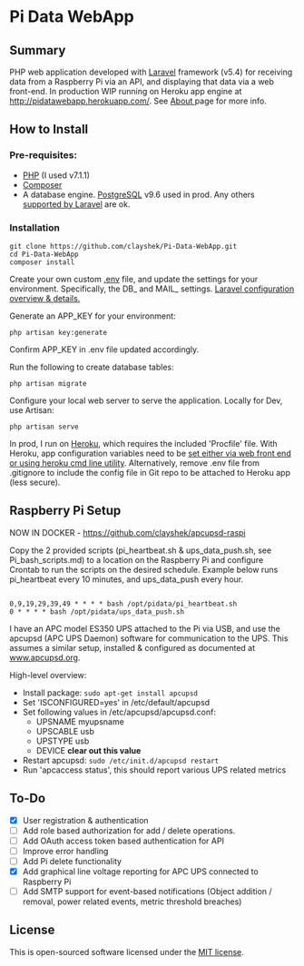 # Pi Data WebApp

## Summary

PHP web application developed with <a href="https://laravel.com/docs">Laravel</a> framework (v5.4) for receiving data from 
a Raspberry Pi via an API, and displaying that data via a web front-end. In production
WIP running on Heroku app engine at http://pidatawebapp.herokuapp.com/. See <a href="http://pidatawebapp.herokuapp.com/about">
About </a>page for more info.

## How to Install

### Pre-requisites:

* <a href="http://php.net/downloads.php">PHP</a> (I used v7.1.1)
* <a href="https://getcomposer.org/">Composer</a>
*  A database engine. <a href="https://www.postgresql.org/download/">PostgreSQL</a> v9.6 used in prod. 
Any others <a href="https://laravel.com/docs/5.4/database">supported by Laravel</a> are ok.

### Installation

<pre><code>git clone https://github.com/clayshek/Pi-Data-WebApp.git
cd Pi-Data-WebApp
composer install
</code></pre>

Create your own custom <a href="https://github.com/laravel/laravel/blob/master/.env.example">.env</a> file, and update the settings for your environment.
Specifically, the DB_ and MAIL_ settings. 
<a href="https://laravel.com/docs/5.4/configuration">Laravel configuration overview & details.</a>

Generate an APP_KEY for your environment:
<pre><code>php artisan key:generate</code></pre>
Confirm APP_KEY in .env file updated accordingly.

Run the following to create database tables:
<pre><code>php artisan migrate</code></pre>

Configure your local web server to serve the application. Locally for Dev, use Artisan:
<pre><code>php artisan serve</code></pre>

In prod, I run on <a href="http://www.heroku.com">Heroku</a>, which requires the included 'Procfile' 
file. With Heroku, app configuration variables need to be <a href="https://devcenter.heroku.com/articles/config-vars"> 
set either via web front end or using heroku cmd line utility</a>. Alternatively, remove .env file from 
.gitignore to include the config file in Git repo to be attached to Heroku app (less secure).

## Raspberry Pi Setup

NOW IN DOCKER - https://github.com/clayshek/apcupsd-raspi

Copy the 2 provided scripts (pi_heartbeat.sh & ups_data_push.sh, see Pi_bash_scripts.md) to a 
location on the Raspberry Pi and configure Crontab to run the scripts on the desired schedule. 
Example below runs pi_heartbeat every 10 minutes, and ups_data_push every hour.

<pre><code>
0,9,19,29,39,49 * * * * bash /opt/pidata/pi_heartbeat.sh
0 * * * * bash /opt/pidata/ups_data_push.sh
</code></pre>

I have an APC model ES350 UPS attached to the Pi via USB, and use the apcupsd (APC UPS Daemon)
software for communication to the UPS. This assumes a similar setup, installed & configured as 
documented at <a href="http://www.apcupsd.org/">www.apcupsd.org</a>.

High-level overview:

 - Install package: <code>sudo apt-get install apcupsd</code>
 - Set 'ISCONFIGURED=yes' in /etc/default/apcupsd
 - Set following values in /etc/apcupsd/apcupsd.conf:
    - UPSNAME myupsname
    - UPSCABLE usb 
    - UPSTYPE usb
    - DEVICE   **clear out this value**
 - Restart apcupsd: <code>sudo /etc/init.d/apcupsd restart</code>
 - Run 'apcaccess status', this should report various UPS related metrics

## To-Do

 - [x] User registration & authentication
 - [ ] Add role based authorization for add / delete operations.
 - [ ] Add OAuth access token based authentication for API
 - [ ] Improve error handling
 - [ ] Add Pi delete functionality
 - [x] Add graphical line voltage reporting for APC UPS connected to Raspberry Pi 
 - [ ] Add SMTP support for event-based notifications (Object addition / removal,
 power related events, metric threshold breaches)

## License

This is open-sourced software licensed under the [MIT license](http://opensource.org/licenses/MIT).
